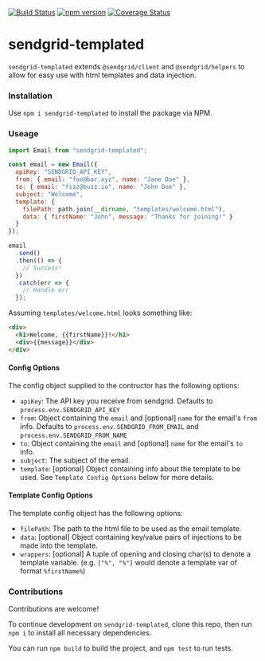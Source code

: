[![Build Status](https://travis-ci.org/andrew-ware/sendgrid-templated.svg?branch=master)](https://travis-ci.org/andrew-ware/sendgrid-templated)
[![npm version](https://badge.fury.io/js/sendgrid-templated.svg)](https://badge.fury.io/js/sendgrid-templated)
[![Coverage Status](https://coveralls.io/repos/github/andrew-ware/sendgrid-templated/badge.svg?branch=master)](https://coveralls.io/github/andrew-ware/sendgrid-templated?branch=master)

# sendgrid-templated

`sendgrid-templated` extends `@sendgrid/client` and `@sendgrid/helpers` to allow for easy use with html templates and data injection.

### Installation

Use `npm i sendgrid-templated` to install the package via NPM.

### Useage

```js
import Email from "sendgrid-templated";

const email = new Email({
  apiKey: "SENDGRID_API_KEY",
  from: { email: "foo@bar.xyz", name: "Jane Doe" },
  to: { email: "fizz@buzz.io", name: "John Doe" },
  subject: "Welcome",
  template: {
    filePath: path.join(__dirname, "templates/welcome.html"),
    data: { firstName: "John", message: "Thanks for joining!" }
  }
});

email
  .send()
  .then(() => {
    // Success!
  })
  .catch(err => {
    // Handle err
  });
```

Assuming `templates/welcome.html` looks something like:

```html
<div>
  <h1>Welcome, {{firstName}}!</h1>
  <div>{{message}}</div>
</div>
```

#### Config Options

The config object supplied to the contructor has the following options:

* `apiKey`: The API key you receive from sendgrid. Defaults to `process.env.SENDGRID_API_KEY`
* `from`: Object containing the `email` and [optional] `name` for the email's `from` info. Defaults to `process.env.SENDGRID_FROM_EMAIL` and `process.env.SENDGRID_FROM_NAME`
* `to`: Object containing the `email` and [optional] `name` for the email's `to` info.
* `subject`: The subject of the email.
* `template`: [optional] Object containing info about the template to be used. See `Template Config Options` below for more details.

#### Template Config Options

The template config object has the following options:

* `filePath`: The path to the html file to be used as the email template.
* `data`: [optional] Object containing key/value pairs of injections to be made into the template.
* `wrappers`: [optional] A tuple of opening and closing char(s) to denote a template variable. (e.g. `["%", "%"]` would denote a template var of format `%firstName%`)

### Contributions

Contributions are welcome!

To continue development on `sendgrid-templated`, clone this repo, then run `npm i` to install all necessary dependencies.

You can run `npm build` to build the project, and `npm test` to run tests.
